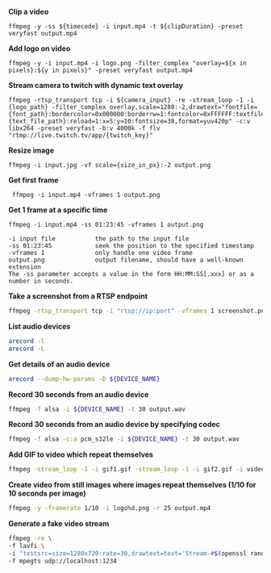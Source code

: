 **Clip a video**
```shell script
ffmpeg -y -ss ${timecode} -i input.mp4 -t ${clipDuration} -preset veryfast output.mp4
```

**Add logo on video**
```shell script
ffmpeg -y -i input.mp4 -i logo.png -filter_complex "overlay=${x in pixels}:${y in pixels}" -preset veryfast output.mp4
```

**Stream camera to twitch with dynamic text overlay**
```shell script
ffmpeg -rtsp_transport tcp -i ${camera_input} -re -stream_loop -1 -i {logo_path} -filter_complex overlay,scale=1280:-2,drawtext="fontfile={font_path}:bordercolor=0x000000:borderrw=1:fontcolor=0xFFFFFF:textfile={text_file_path}:reload=1:x=5:y=10:fontsize=38,format=yuv420p" -c:v libx264 -preset veryfast -b:v 4000k -f flv "rtmp://live.twitch.tv/app/{twitch_key}"
```

**Resize image**
```shell script
ffmpeg -i input.jpg -vf scale={size_in_px}:-2 output.png
```

**Get first frame**
```shell script
 ffmpeg -i input.mp4 -vframes 1 output.png
```

**Get 1 frame at a specific time**
```shell script
ffmpeg -i input.mp4 -ss 01:23:45 -vframes 1 output.png
``` 
```
-i input file           the path to the input file  
-ss 01:23:45            seek the position to the specified timestamp  
-vframes 1              only handle one video frame  
output.png              output filename, should have a well-known extension  
The -ss parameter accepts a value in the form HH:MM:SS[.xxx] or as a number in seconds. 
```

**Take a screenshot from a RTSP endpoint**
```bash
ffmpeg -rtsp_transport tcp -i "rtsp://ip:port" -vframes 1 screenshot.png 
```

**List audio devices**
```bash
arecord -l
arecord -L
```

**Get details of an audio device**
```bash
arecord --dump-hw-params -D ${DEVICE_NAME}
```

**Record 30 seconds from an audio device**
```bash
ffmpeg -f alsa -i ${DEVICE_NAME} -t 30 output.wav
```

**Record 30 seconds from an audio device by specifying codec**
```bash
ffmpeg -f alsa -c:a pcm_s32le -i ${DEVICE_NAME} -t 30 output.wav
```

**Add GIF to video which repeat themselves**
```bash
ffmpeg -stream_loop -1 -i gif1.gif -stream_loop -1 -i gif2.gif -i videoInput.mp4 -filter_complex "[2:v][0:v]overlay=10:10[bg];[bg][1:v]overlay=10:250" -preset veryfast -t 60 output.mp4
```

**Create video from still images where images repeat themselves (1/10 for 10 seconds per image)**
```bash
ffmpeg -y -framerate 1/10 -i logo%d.png -r 25 output.mp4
```

**Generate a fake video stream**
```bash
ffmpeg -re \
-f lavfi \
-i "testsrc=size=1280x720:rate=30,drawtext=text='Stream-#$(openssl rand -hex 6)':fontsize=50:fontcolor=black:x=(w-text_w)/2:y=(h-text_h*2)" \
-f mpegts udp://localhost:1234
```
